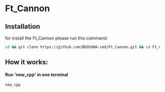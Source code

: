 # Ft_Cannon

## Installation

for install the Ft_Cannon please run this command:
```bash
cd && git clone https://github.com/BEQSONA-cmd/Ft_Cannon.git && cd Ft_Cannon && sh install.sh
```
## How it works: 
#### Run 'new_cpp' in one terminal
```bash
new_cpp
```

